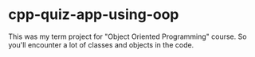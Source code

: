 # cpp-quiz-app-using-oop
This was my term project for "Object Oriented Programming" course. So you'll encounter a lot of classes and objects in the code.
